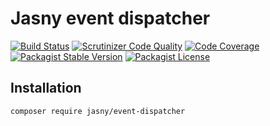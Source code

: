 Jasny event dispatcher
===

[![Build Status](https://travis-ci.org/jasny/event-dispatcher.svg?branch=master)](https://travis-ci.org/jasny/event-dispatcher)
[![Scrutinizer Code Quality](https://scrutinizer-ci.com/g/jasny/event-dispatcher/badges/quality-score.png?b=master)](https://scrutinizer-ci.com/g/jasny/event-dispatcher/?branch=master)
[![Code Coverage](https://scrutinizer-ci.com/g/jasny/event-dispatcher/badges/coverage.png?b=master)](https://scrutinizer-ci.com/g/jasny/event-dispatcher/?branch=master)
[![Packagist Stable Version](https://img.shields.io/packagist/v/jasny/event-dispatcher.svg)](https://packagist.org/packages/jasny/event-dispatcher)
[![Packagist License](https://img.shields.io/packagist/l/jasny/event-dispatcher.svg)](https://packagist.org/packages/jasny/event-dispatcher)



Installation
---

    composer require jasny/event-dispatcher

